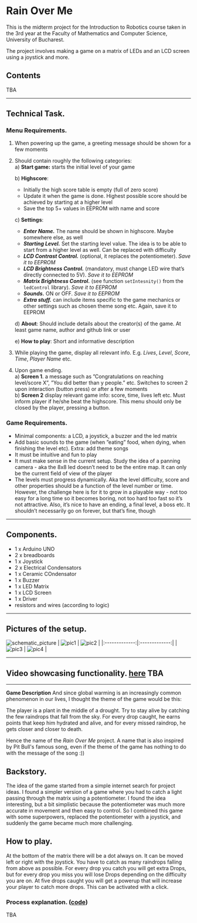 # **Rain Over Me**
This is the midterm project for the Introduction to Robotics course taken in the 3rd year at the Faculty of Mathematics and Computer Science, University of Bucharest.

The project involves making a game on a matrix of LEDs and an LCD screen using a joystick and more.

## **Contents**
TBA

---

## **Technical Task.**
### **Menu Requirements.**
1. When powering up the game, a greeting message should be shown for
a few moments  

2. Should contain roughly the following categories:  
    a) **Start game:** starts the initial level of your game    

    b) **Highscore**:
    - Initially the high score table is empty (full of zero score)
    - Update it when the game is done. Highest possible score
should be achieved by starting at a higher level
    - Save the top 5+ values in EEPROM with name and score  

    c) **Settings**:  
    - ***Enter Name.*** The name should be shown in highscore. Maybe
somewhere else, as well  
    - ***Starting Level.*** Set the starting level value. The idea is to
be able to start from a higher level as well. Can be replaced
with difficulty  
    - ***LCD Contrast Control.*** (optional, it replaces the potentiometer). *Save it to EEPROM*
    - ***LCD Brightness Control.*** (mandatory, must change LED wire
that’s directly connected to 5V). *Save it to EEPROM*
    - ***Matrix Brightness Control.*** (see function ```setIntesnity()``` from the
```ledControl``` library). *Save it to EEPROM* 
    - ***Sounds.*** ON or OFF. *Save it to EEPROM*  
    - ***Extra stuff.*** can include items specific to the game mechanics
or other settings such as chosen theme song etc. Again, save
it to EEPROM  

    d) **About**: Should include details about the creator(s) of the game.
At least game name, author and github link or user  

    e) **How to play**: Short and informative description

3. While playing the game, display all relevant info. E.g. *Lives*, *Level*, *Score*, *Time*, *Player Name* etc.

4. Upon game ending.  
    a) **Screen 1**. a message such as ”Congratulations on reaching level/score X”, ”You did better than y people.” etc. Switches to screen 2
upon interaction (button press) or after a few moments    
    b) **Screen 2** display relevant game info: score, time, lives left etc.
Must inform player if he/she beat the highscore. This menu should only be closed by the player, pressing a button.


### **Game Requirements.**  
- Minimal components: a LCD, a joystick, a buzzer and the led
matrix  
- Add basic sounds to the game (when ”eating” food, when
dying, when finishing the level etc). Extra: add theme songs  
- It must be intuitive and fun to play  
- It must make sense in the current setup. Study the idea of a panning
camera - aka the 8x8 led doesn’t need to be the entire map. It can
only be the current field of view of the player  
- The levels must progress dynamically. Aka the level difficulty, score
and other properties should be a function of the level number or time.
However, the challenge here is for it to grow in a playable way - not
too easy for a long time so it becomes boring, not too hard too fast
so it’s not attractive. Also, it’s nice to have an ending, a final level,
a boss etc. It shouldn’t necessarily go on forever, but that’s fine,
though

---

## **Components.**
- 1 x Arduino UNO
- 2 x breadboards
- 1 x Joystick
- 2 x Electrical Condensators
- 1 x Ceramic COndensator
- 1 x Buzzer
- 1 x LED Matrix
- 1 x LCD Screen
- 1 x Driver
- resistors and wires (according to logic)

---

## **Pictures of the setup.**
![schematic_picture]()
| ![pic1](./pictures/matrix_pic1.jpeg) | ![pic2](./pictures/matrix_pic2.jpeg) | 
|:-------------:|:-------------:|
| ![pic3](./pictures/matrix_pic3.jpeg) | ![pic4](./pictures/matrix_pic4.jpeg) |

---

## **Video showcasing functionality.** [here](https://youtu.be/E_nb-XMdPQE) TBA

---

**Game Description**
And since global warming is an increasingly common phenomenon in our lives, I thought the theme of the game would be this:

The player is a plant in the middle of a drought. Try to stay alive by catching the few raindrops that fall from the sky. For every drop caught, he earns points that keep him hydrated and alive, and for every missed raindrop, he gets closer and closer to death.

Hence the name of the *Rain Over Me* project. A name that is also inspired by Pit Bull's famous song, even if the theme of the game has nothing to do with the message of the song :))

## **Backstory.**
The idea of the game started from a simple internet search for project ideas. I found a simpler version of a game where you had to catch a light passing through the matrix using a potentiometer. I found the idea interesting, but a bit simplistic because the potentiometer was much more accurate in movement and then easy to control. So I combined this game with some superpowers, replaced the potentiometer with a joystick, and suddenly the game became much more challenging.

## **How to play.**
At the bottom of the matrix there will be a dot always on. It can be moved left or right with the joystick. You have to catch as many raindrops falling from above as possible. For every drop you catch you will get extra Drops, but for every drop you miss you will lose Drops depending on the difficulty you are on. At five drops caught you will get a powerup that will increase your player to catch more drops. This can be activated with a click.

### **Process explanation.** ([code](./RAIN_OVER_ME/RAIN_OVER_ME.ino))
TBA


 
